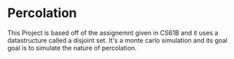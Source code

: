 # Percolation

This Project is based off of the assignemnt given in CS61B and it uses a datastructure called a disjoint set.
It's a monte carlo simulation and its goal  goal is to simulate the nature of percolation.
